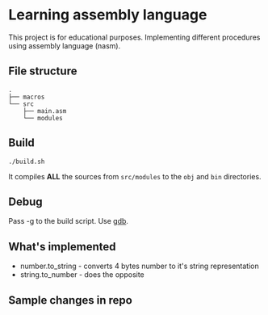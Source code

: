 # Learning assembly language

This project is for educational purposes. Implementing different procedures using assembly language (nasm).

## File structure

```
.
├── macros
└── src
    ├── main.asm
    └── modules
```

## Build

```
./build.sh
```

It compiles **ALL** the sources from `src/modules` to the `obj` and `bin` directories.

## Debug

Pass -g to the build script.
Use [gdb](https://sourceware.org/gdb/onlinedocs/gdb/).

## What's implemented

- number.to_string - converts 4 bytes number to it's string representation
- string.to_number - does the opposite

## Sample changes in repo
